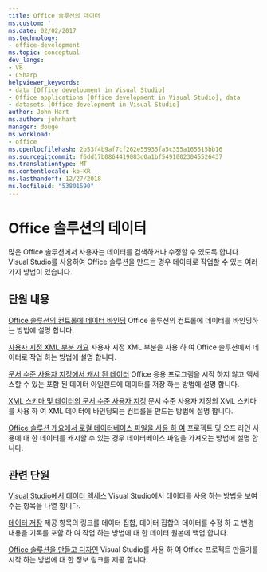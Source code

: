 ```yaml
---
title: Office 솔루션의 데이터
ms.custom: ''
ms.date: 02/02/2017
ms.technology:
- office-development
ms.topic: conceptual
dev_langs:
- VB
- CSharp
helpviewer_keywords:
- data [Office development in Visual Studio]
- Office applications [Office development in Visual Studio], data
- datasets [Office development in Visual Studio]
author: John-Hart
ms.author: johnhart
manager: douge
ms.workload:
- office
ms.openlocfilehash: 2b53f4b9af7cf262e55935fa5c355a165515bb16
ms.sourcegitcommit: f6dd17b0864419083d0a1bf54910023045526437
ms.translationtype: MT
ms.contentlocale: ko-KR
ms.lasthandoff: 12/27/2018
ms.locfileid: "53801590"
---
```

# <a name="data-in-office-solutions"></a>Office 솔루션의 데이터
  많은 Office 솔루션에서 사용자는 데이터를 검색하거나 수정할 수 있도록 합니다. Visual Studio를 사용하여 Office 솔루션을 만드는 경우 데이터로 작업할 수 있는 여러 가지 방법이 있습니다.

## <a name="in-this-section"></a>단원 내용
 [Office 솔루션의 컨트롤에 데이터 바인딩](../vsto/binding-data-to-controls-in-office-solutions.md) Office 솔루션의 컨트롤에 데이터를 바인딩하는 방법에 설명 합니다.

 [사용자 지정 XML 부분 개요](../vsto/custom-xml-parts-overview.md) 사용자 지정 XML 부분을 사용 하 여 Office 솔루션에서 데이터로 작업 하는 방법에 설명 합니다.

 [문서 수준 사용자 지정에서 캐시 된 데이터](../vsto/cached-data-in-document-level-customizations.md) Office 응용 프로그램을 시작 하지 않고 액세스할 수 있는 포함 된 데이터 아일랜드에 데이터를 저장 하는 방법에 설명 합니다.

 [XML 스키마 및 데이터의 문서 수준 사용자 지정](../vsto/xml-schemas-and-data-in-document-level-customizations.md) 문서 수준 사용자 지정의 XML 스키마를 사용 하 여 XML 데이터에 바인딩되는 컨트롤을 만드는 방법에 설명 합니다.

 [Office 솔루션 개요에서 로컬 데이터베이스 파일을 사용 하 여](../vsto/using-local-database-files-in-office-solutions-overview.md) 프로젝트 및 오프 라인 사용에 대 한 데이터를 캐시할 수 있는 경우 데이터베이스 파일을 가져오는 방법에 설명 합니다.

## <a name="related-sections"></a>관련 단원
 [Visual Studio에서 데이터 액세스](../data-tools/accessing-data-in-visual-studio.md) Visual Studio에서 데이터를 사용 하는 방법을 보여 주는 항목을 나열 합니다.

 [데이터 저장](../data-tools/saving-data.md) 제공 항목의 링크를 데이터 집합, 데이터 집합의 데이터를 수정 하 고 변경 내용을 기록를 포함 하 여 작업 하는 방법에 대 한 데이터 원본에 백업 합니다.

 [Office 솔루션을 만들고 디자인](../vsto/designing-and-creating-office-solutions.md) Visual Studio를 사용 하 여 Office 프로젝트 만들기를 시작 하는 방법에 대 한 정보 링크를 제공 합니다.
